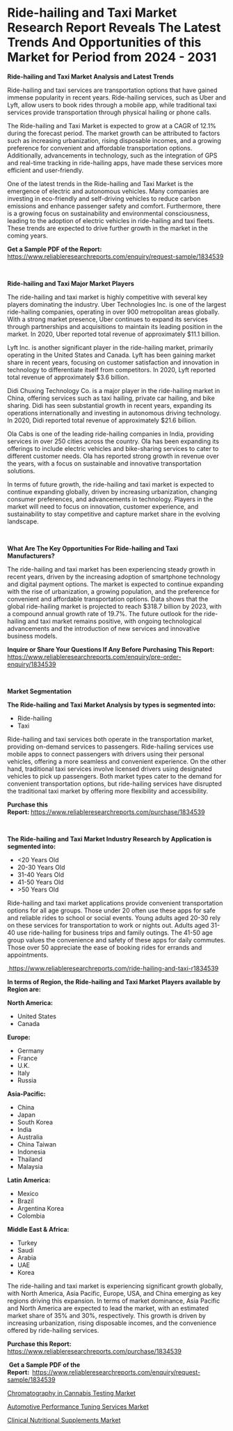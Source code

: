 <p><h1>Ride-hailing and Taxi Market Research Report Reveals The Latest Trends And Opportunities of this Market for Period from 2024 - 2031</h1></p><p><strong>Ride-hailing and Taxi Market Analysis and Latest Trends</strong></p>
<p><p>Ride-hailing and taxi services are transportation options that have gained immense popularity in recent years. Ride-hailing services, such as Uber and Lyft, allow users to book rides through a mobile app, while traditional taxi services provide transportation through physical hailing or phone calls.</p><p>The Ride-hailing and Taxi Market is expected to grow at a CAGR of 12.1% during the forecast period. The market growth can be attributed to factors such as increasing urbanization, rising disposable incomes, and a growing preference for convenient and affordable transportation options. Additionally, advancements in technology, such as the integration of GPS and real-time tracking in ride-hailing apps, have made these services more efficient and user-friendly.</p><p>One of the latest trends in the Ride-hailing and Taxi Market is the emergence of electric and autonomous vehicles. Many companies are investing in eco-friendly and self-driving vehicles to reduce carbon emissions and enhance passenger safety and comfort. Furthermore, there is a growing focus on sustainability and environmental consciousness, leading to the adoption of electric vehicles in ride-hailing and taxi fleets. These trends are expected to drive further growth in the market in the coming years.</p></p>
<p><strong>Get a Sample PDF of the Report:&nbsp;</strong> <a href="https://www.reliableresearchreports.com/enquiry/request-sample/1834539">https://www.reliableresearchreports.com/enquiry/request-sample/1834539</a></p>
<p>&nbsp;</p>
<p><strong>Ride-hailing and Taxi Major Market Players</strong></p>
<p><p>The ride-hailing and taxi market is highly competitive with several key players dominating the industry. Uber Technologies Inc. is one of the largest ride-hailing companies, operating in over 900 metropolitan areas globally. With a strong market presence, Uber continues to expand its services through partnerships and acquisitions to maintain its leading position in the market. In 2020, Uber reported total revenue of approximately $11.1 billion.</p><p>Lyft Inc. is another significant player in the ride-hailing market, primarily operating in the United States and Canada. Lyft has been gaining market share in recent years, focusing on customer satisfaction and innovation in technology to differentiate itself from competitors. In 2020, Lyft reported total revenue of approximately $3.6 billion.</p><p>Didi Chuxing Technology Co. is a major player in the ride-hailing market in China, offering services such as taxi hailing, private car hailing, and bike sharing. Didi has seen substantial growth in recent years, expanding its operations internationally and investing in autonomous driving technology. In 2020, Didi reported total revenue of approximately $21.6 billion.</p><p>Ola Cabs is one of the leading ride-hailing companies in India, providing services in over 250 cities across the country. Ola has been expanding its offerings to include electric vehicles and bike-sharing services to cater to different customer needs. Ola has reported strong growth in revenue over the years, with a focus on sustainable and innovative transportation solutions.</p><p>In terms of future growth, the ride-hailing and taxi market is expected to continue expanding globally, driven by increasing urbanization, changing consumer preferences, and advancements in technology. Players in the market will need to focus on innovation, customer experience, and sustainability to stay competitive and capture market share in the evolving landscape.</p></p>
<p>&nbsp;</p>
<p><strong>What Are The Key Opportunities For Ride-hailing and Taxi Manufacturers?</strong></p>
<p><p>The ride-hailing and taxi market has been experiencing steady growth in recent years, driven by the increasing adoption of smartphone technology and digital payment options. The market is expected to continue expanding with the rise of urbanization, a growing population, and the preference for convenient and affordable transportation options. Data shows that the global ride-hailing market is projected to reach $318.7 billion by 2023, with a compound annual growth rate of 19.7%. The future outlook for the ride-hailing and taxi market remains positive, with ongoing technological advancements and the introduction of new services and innovative business models.</p></p>
<p><strong>Inquire or Share Your Questions If Any Before Purchasing This Report:</strong> <a href="https://www.reliableresearchreports.com/enquiry/pre-order-enquiry/1834539">https://www.reliableresearchreports.com/enquiry/pre-order-enquiry/1834539</a></p>
<p>&nbsp;</p>
<p><strong>Market Segmentation</strong></p>
<p><strong>The Ride-hailing and Taxi Market Analysis by types is segmented into:</strong></p>
<p><ul><li>Ride-hailing</li><li>Taxi</li></ul></p>
<p><p>Ride-hailing and taxi services both operate in the transportation market, providing on-demand services to passengers. Ride-hailing services use mobile apps to connect passengers with drivers using their personal vehicles, offering a more seamless and convenient experience. On the other hand, traditional taxi services involve licensed drivers using designated vehicles to pick up passengers. Both market types cater to the demand for convenient transportation options, but ride-hailing services have disrupted the traditional taxi market by offering more flexibility and accessibility.</p></p>
<p><strong>Purchase this Report:&nbsp;</strong><a href="https://www.reliableresearchreports.com/purchase/1834539">https://www.reliableresearchreports.com/purchase/1834539</a></p>
<p>&nbsp;</p>
<p><strong>The Ride-hailing and Taxi Market Industry Research by Application is segmented into:</strong></p>
<p><ul><li><20 Years Old</li><li>20-30 Years Old</li><li>31-40 Years Old</li><li>41-50 Years Old</li><li>>50 Years Old</li></ul></p>
<p><p>Ride-hailing and taxi market applications provide convenient transportation options for all age groups. Those under 20 often use these apps for safe and reliable rides to school or social events. Young adults aged 20-30 rely on these services for transportation to work or nights out. Adults aged 31-40 use ride-hailing for business trips and family outings. The 41-50 age group values the convenience and safety of these apps for daily commutes. Those over 50 appreciate the ease of booking rides for errands and appointments.</p></p>
<p><a href="https://www.reliableresearchreports.com/ride-hailing-and-taxi-r1834539">&nbsp;https://www.reliableresearchreports.com/ride-hailing-and-taxi-r1834539</a></p>
<p><strong>In terms of Region, the Ride-hailing and Taxi Market Players available by Region are:</strong></p>
<p>
    <p> <strong> North America: </strong>
        <ul>
            <li>United States</li>
            <li>Canada</li>
        </ul>
        </p> 
    <p> <strong> Europe: </strong>
        <ul>
            <li>Germany</li>
            <li>France</li>
            <li>U.K.</li>
            <li>Italy</li>
            <li>Russia</li>
        </ul>
        </p> 
    <p> <strong> Asia-Pacific: </strong>
        <ul>
            <li>China</li>
            <li>Japan</li>
            <li>South Korea</li>
            <li>India</li>
            <li>Australia</li>
            <li>China Taiwan</li>
            <li>Indonesia</li>
            <li>Thailand</li>
            <li>Malaysia</li>
        </ul>
        </p> 
    <p> <strong> Latin America: </strong>
        <ul>
            <li>Mexico</li>
            <li>Brazil</li>
            <li>Argentina Korea</li>
            <li>Colombia</li>
        </ul>
        </p> 
    <p> <strong> Middle East & Africa: </strong>
        <ul>
            <li>Turkey</li>
            <li>Saudi</li>
            <li>Arabia</li>
            <li>UAE</li>
            <li>Korea</li>
        </ul>
    </p>
    </p>
<p><p>The ride-hailing and taxi market is experiencing significant growth globally, with North America, Asia Pacific, Europe, USA, and China emerging as key regions driving this expansion. In terms of market dominance, Asia Pacific and North America are expected to lead the market, with an estimated market share of 35% and 30%, respectively. This growth is driven by increasing urbanization, rising disposable incomes, and the convenience offered by ride-hailing services.</p></p>
<p><strong>Purchase this Report: </strong><a href="https://www.reliableresearchreports.com/purchase/1834539">https://www.reliableresearchreports.com/purchase/1834539</a></p>
<p>&nbsp;<strong>Get a Sample PDF of the Report:&nbsp;&nbsp;</strong><a href="https://www.reliableresearchreports.com/enquiry/request-sample/1834539">https://www.reliableresearchreports.com/enquiry/request-sample/1834539</a></p>
<p><strong></strong></p>
<p><p><a href="https://github.com/redneck06/Market-Research-Report-List-4/blob/main/chromatography-in-cannabis-testing-market.md">Chromatography in Cannabis Testing Market</a></p><p><a href="https://github.com/peachesmcdowel1/Market-Research-Report-List-3/blob/main/automotive-performance-tuning-services-market.md">Automotive Performance Tuning Services Market</a></p><p><a href="https://github.com/nicoletavirag/Market-Research-Report-List-4/blob/main/clinical-nutritional-supplements-market.md">Clinical Nutritional Supplements Market</a></p></p>